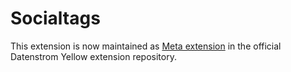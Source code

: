 # Socialtags

This extension is now maintained as [Meta extension](https://github.com/datenstrom/yellow-extensions/tree/master/features/meta) in the official Datenstrom Yellow extension repository. 